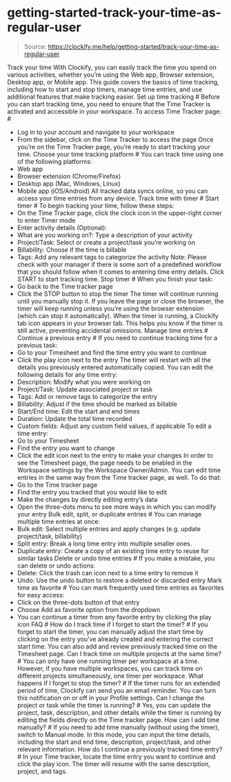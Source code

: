 # getting-started-track-your-time-as-regular-user

> Source: https://clockify.me/help/getting-started/track-your-time-as-regular-user

Track your time
With Clockify, you can easily track the time you spend on various activities, whether you’re using the Web app, Browser extension, Desktop app, or Mobile app. This guide covers the basics of time tracking, including how to start and stop timers, manage time entries, and use additional features that make tracking easier.
Set up time tracking #
Before you can start tracking time, you need to ensure that the Time Tracker is activated and accessible in your workspace.
To access Time Tracker page: #
- Log in to your account and navigate to your workspace
- From the sidebar, click on the Time Tracker to access the page
Once you’re on the Time Tracker page, you’re ready to start tracking your time.
Choose your time tracking platform #
You can track time using one of the following platforms:
- Web app
- Browser extension (Chrome/Firefox)
- Desktop app (Mac, Windows, Linux)
- Mobile app (iOS/Android)
All tracked data syncs online, so you can access your time entries from any device.
Track time with timer #
Start timer #
To begin tracking your time, follow these steps:
- On the Time Tracker page, click the clock icon in the upper-right corner to enter Timer mode
- Enter activity details (Optional):
- What are you working on?: Type a description of your activity
- Project/Task: Select or create a project/task you’re working on
- Billability: Choose if the time is billable
- Tags: Add any relevant tags to categorize the activity
Note: Please check with your manager if there is some sort of a predefined workflow that you should follow when it comes to entering time entry details.
Click START to start tracking time.
Stop timer #
When you finish your task:
- Go back to the Time tracker page
- Click the STOP button to stop the timer
The timer will continue running until you manually stop it. If you leave the page or close the browser, the timer will keep running unless you’re using the browser extension (which can stop it automatically).
When the timer is running, a Clockify tab icon appears in your browser tab. This helps you know if the timer is still active, preventing accidental omissions.
Manage time entries #
Continue a previous entry #
If you need to continue tracking time for a previous task:
- Go to your Timesheet and find the time entry you want to continue
- Click the play icon next to the entry
The timer will restart with all the details you previously entered automatically copied.
You can edit the following details for any time entry:
- Description: Modify what you were working on
- Project/Task: Update associated project or task
- Tags: Add or remove tags to categorize the entry
- Billability: Adjust if the time should be marked as billable
- Start/End time: Edit the start and end times
- Duration: Update the total time recorded
- Custom fields: Adjust any custom field values, if applicable
To edit a time entry:
- Go to your Timesheet
- Find the entry you want to change
- Click the edit icon next to the entry to make your changes
In order to see the Timesheet page, the page needs to be enabled in the Workspace settings by the Workspace Owner/Admin.
You can edit time entries in the same way from the Time tracker page, as well.
To do that:
- Go to the Time tracker page
- Find the entry you tracked that you would like to edit
- Make the changes by directly editing entry’s data
- Open the three-dots menu to see more ways in which you can modify your entry
Bulk edit, split, or duplicate entries #
You can manage multiple time entries at once:
- Bulk edit: Select multiple entries and apply changes (e.g. update project/task, billability)
- Split entry: Break a long time entry into multiple smaller ones.
- Duplicate entry: Create a copy of an existing time entry to reuse for similar tasks
Delete or undo time entries #
If you make a mistake, you can delete or undo actions:
- Delete: Click the trash can icon next to a time entry to remove it
- Undo: Use the undo button to restore a deleted or discarded entry
Mark time as favorite #
You can mark frequently used time entries as favorites for easy access:
- Click on the three-dots button of that entry
- Choose Add as favorite option from the dropdown
- You can continue a timer from any favorite entry by clicking the play icon
FAQ #
How do I track time if I forget to start the timer? #
If you forget to start the timer, you can manually adjust the start time by clicking on the entry you’ve already created and entering the correct start time. You can also add and review previously tracked time on the Timesheet page.
Can I track time on multiple projects at the same time? #
You can only have one running timer per workspace at a time. However, if you have multiple workspaces, you can track time on different projects simultaneously, one timer per workspace.
What happens if I forget to stop the timer? #
If the timer runs for an extended period of time, Clockify can send you an email reminder. You can turn this notification on or off in your Profile settings.
Can I change the project or task while the timer is running? #
Yes, you can update the project, task, description, and other details while the timer is running by editing the fields directly on the Time tracker page.
How can I add time manually? #
If you need to add time manually (without using the timer), switch to Manual mode. In this mode, you can input the time details, including the start and end time, description, project/task, and other relevant information.
How do I continue a previously tracked time entry? #
In your Time tracker, locate the time entry you want to continue and click the play icon. The timer will resume with the same description, project, and tags.